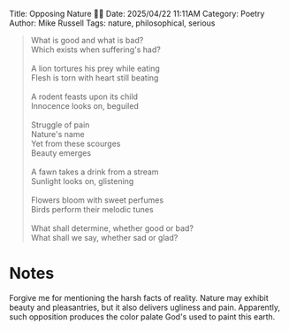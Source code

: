 Title: Opposing Nature 🌳🔥
Date: 2025/04/22 11:11AM
Category: Poetry
Author: Mike Russell
Tags: nature, philosophical, serious

> What is good and what is bad?<br>
> Which exists when suffering's had?<br>
> <br>
> A lion tortures his prey while eating<br>
> Flesh is torn with heart still beating<br>
> <br>
> A rodent feasts upon its child<br>
> Innocence looks on, beguiled<br>
> <br>
> Struggle of pain<br>
> Nature's name<br>
> Yet from these scourges<br>
> Beauty emerges<br>
> <br>
> A fawn takes a drink from a stream<br>
> Sunlight looks on, glistening<br>
> <br>
> Flowers bloom with sweet perfumes<br>
> Birds perform their melodic tunes<br>
> <br>
> What shall determine, whether good or bad?<br>
> What shall we say, whether sad or glad?

# Notes

Forgive me for mentioning the harsh facts of reality. Nature may exhibit beauty and pleasantries, but it also delivers ugliness and pain. Apparently, such opposition produces the color palate God's used to paint this earth.

